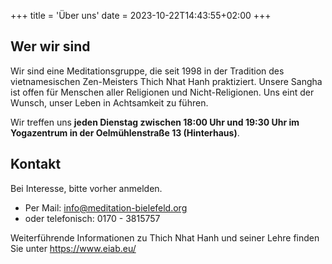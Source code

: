 +++
title = 'Über uns'
date = 2023-10-22T14:43:55+02:00
+++

## Wer wir sind

Wir sind eine Meditationsgruppe, die seit 1998 in der Tradition des vietnamesischen Zen-Meisters Thich Nhat Hanh praktiziert. Unsere Sangha ist offen für Menschen aller Religionen und Nicht-Religionen. Uns eint der Wunsch, unser Leben in Achtsamkeit zu führen.

Wir treffen uns **jeden Dienstag zwischen 18:00 Uhr und 19:30 Uhr im Yogazentrum in der Oelmühlenstraße 13 (Hinterhaus)**.

## Kontakt

Bei Interesse, bitte vorher anmelden.
* Per Mail: info@meditation-bielefeld.org
* oder telefonisch: 0170 - 3815757

Weiterführende Informationen zu Thich Nhat Hanh und seiner Lehre finden Sie unter https://www.eiab.eu/